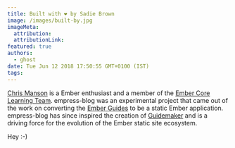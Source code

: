```yaml
---
title: Built with ❤️ by Sadie Brown
image: /images/built-by.jpg
imageMeta:
  attribution:
  attributionLink:
featured: true
authors:
  - ghost
date: Tue Jun 12 2018 17:50:55 GMT+0100 (IST)
tags:
---
```


[Chris Manson](https://twitter.com/real_ate) is a Ember enthusiast and a member of the [Ember Core Learning Team](https://emberjs.com/team). empress-blog was an experimental project that came out of the work on converting the [Ember Guides](https://guides.emberjs.com) to be a static Ember application. empress-blog has since inspired the creation of [Guidemaker](https://github.com/empress/guidemaker) and is a driving force for the evolution of the Ember static site ecosystem.

Hey :-)

